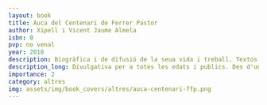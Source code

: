 ```yaml
---
layout: book
title: Auca del Centenari de Ferrer Pastor
author: Xipell i Vicent Jaume Almela
isbn: 0
pvp: no venal
year: 2018
description: Biogràfica i de difusió de la seua vida i treball. Textos versificats.
description_long: Divulgativa per a totes les edats i publics. Des d'un punt de vista didàctic i aprofitable en la tasca de recuperació de la memòria d'aquells temps on calia recuperar i posar en valor una llengua que estava prohibida.
importance: 2
category: altres
img: assets/img/book_covers/altres/auca-centenari-ffp.png
---
```

